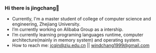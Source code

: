 ### Hi there is jingchang👋

<!--
**WindChang1999/WindChang1999** is a ✨ _special_ ✨ repository because its `README.md` (this file) appears on your GitHub profile.
-->

- Currently, I'm a master student of college of computer science and engineering, Zhejiang University.
- I’m currently working on Alibaba Group as a intership.
- I’m currently learning programing languages runtime, computer architecture(mainly in memory system) and operating system.
- How to reach me: jcqin@zju.edu.cn || windchang1999@gmail.com
